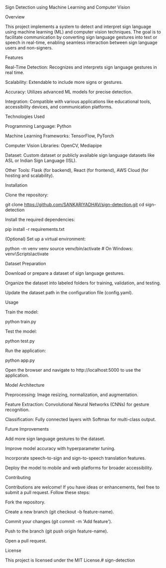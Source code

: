 Sign Detection using Machine Learning and Computer Vision

Overview

This project implements a system to detect and interpret sign language using machine learning (ML) and computer vision techniques. The goal is to facilitate communication by converting sign language gestures into text or speech in real-time, enabling seamless interaction between sign language users and non-signers.

Features

Real-Time Detection: Recognizes and interprets sign language gestures in real time.

Scalability: Extendable to include more signs or gestures.

Accuracy: Utilizes advanced ML models for precise detection.

Integration: Compatible with various applications like educational tools, accessibility devices, and communication platforms.

Technologies Used

Programming Language: Python

Machine Learning Frameworks: TensorFlow, PyTorch

Computer Vision Libraries: OpenCV, Mediapipe

Dataset: Custom dataset or publicly available sign language datasets like ASL or Indian Sign Language (ISL).

Other Tools: Flask (for backend), React (for frontend), AWS Cloud (for hosting and scalability).

Installation

Clone the repository:

git clone https://github.com/SANKARIYADHAV/sign-detection.git
cd sign-detection

Install the required dependencies:

pip install -r requirements.txt

(Optional) Set up a virtual environment:

python -m venv venv
source venv/bin/activate  # On Windows: venv\Scripts\activate

Dataset Preparation

Download or prepare a dataset of sign language gestures.

Organize the dataset into labeled folders for training, validation, and testing.

Update the dataset path in the configuration file (config.yaml).

Usage

Train the model:

python train.py

Test the model:

python test.py

Run the application:

python app.py

Open the browser and navigate to http://localhost:5000 to use the application.

Model Architecture

Preprocessing: Image resizing, normalization, and augmentation.

Feature Extraction: Convolutional Neural Networks (CNNs) for gesture recognition.

Classification: Fully connected layers with Softmax for multi-class output.


Future Improvements

Add more sign language gestures to the dataset.

Improve model accuracy with hyperparameter tuning.

Incorporate speech-to-sign and sign-to-speech translation features.

Deploy the model to mobile and web platforms for broader accessibility.

Contributing

Contributions are welcome! If you have ideas or enhancements, feel free to submit a pull request. Follow these steps:

Fork the repository.

Create a new branch (git checkout -b feature-name).

Commit your changes (git commit -m 'Add feature').

Push to the branch (git push origin feature-name).

Open a pull request.

License

This project is licensed under the MIT License.# sign-detection
